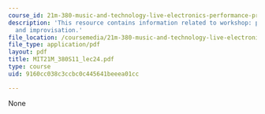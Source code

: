 ```yaml
---
course_id: 21m-380-music-and-technology-live-electronics-performance-practices-spring-2011
description: 'This resource contains information related to workshop: performance
  and improvisation.'
file_location: /coursemedia/21m-380-music-and-technology-live-electronics-performance-practices-spring-2011/9160cc038c3ccbc0c445641beeea01cc_MIT21M_380S11_lec24.pdf
file_type: application/pdf
layout: pdf
title: MIT21M_380S11_lec24.pdf
type: course
uid: 9160cc038c3ccbc0c445641beeea01cc

---
```

None